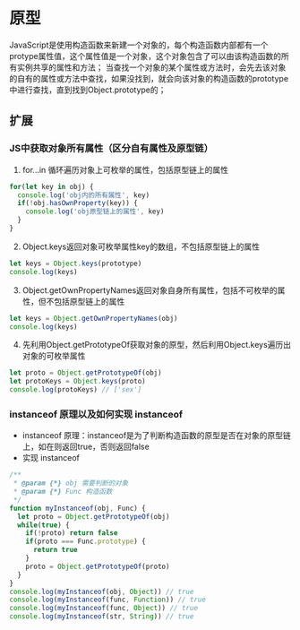 # 原型
JavaScript是使用构造函数来新建一个对象的，每个构造函数内部都有一个protype属性值，这个属性值是一个对象，这个对象包含了可以由该构造函数的所有实例共享的属性和方法；
当查找一个对象的某个属性或方法时，会先去该对象的自有的属性或方法中查找，如果没找到，就会向该对象的构造函数的prototype中进行查找，直到找到Object.prototype的；
## 扩展
### JS中获取对象所有属性（区分自有属性及原型链）
1. for...in 循环遍历对象上可枚举的属性，包括原型链上的属性
```js
for(let key in obj) {
  console.log('obj内的所有属性', key) 
  if(!obj.hasOwnProperty(key)) {
    console.log('obj原型链上的属性', key)
  }
}
```
2. Object.keys返回对象可枚举属性key的数组，不包括原型链上的属性
```js
let keys = Object.keys(prototype)
console.log(keys)
```
3. Object.getOwnPropertyNames返回对象自身所有属性，包括不可枚举的属性，但不包括原型链上的属性
```js
let keys = Object.getOwnPropertyNames(obj)
console.log(keys)
```
4. 先利用Object.getPrototypeOf获取对象的原型，然后利用Object.keys遍历出对象的可枚举属性
```js
let proto = Object.getPrototypeOf(obj)
let protoKeys = Object.keys(proto)
console.log(protoKeys) // ['sex']
```
### instanceof 原理以及如何实现 instanceof
- instanceof 原理：instanceof是为了判断构造函数的原型是否在对象的原型链上，如在则返回true，否则返回false
- 实现 instanceof
```js
/**
 * @param {*} obj 需要判断的对象
 * @param {*} Func 构造函数
 */
function myInstanceof(obj, Func) {
  let proto = Object.getPrototypeOf(obj)
  while(true) {
    if(!proto) return false
    if(proto === Func.prototype) {
      return true
    }
    proto = Object.getPrototypeOf(proto)
  }
}
console.log(myInstanceof(obj, Object)) // true
console.log(myInstanceof(func, Function)) // true
console.log(myInstanceof(func, Object)) // true
console.log(myInstanceof(str, String)) // true
```